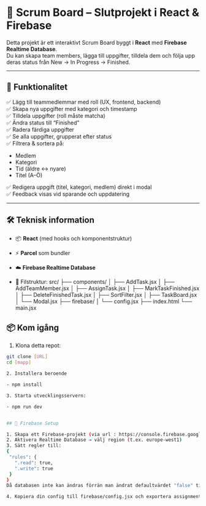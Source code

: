 # 🧩 Scrum Board – Slutprojekt i React & Firebase

Detta projekt är ett interaktivt Scrum Board byggt i **React** med **Firebase Realtime Database**.  
Du kan skapa team members, lägga till uppgifter, tilldela dem och följa upp deras status från New → In Progress → Finished.

---

## 🚀 Funktionalitet

✅ Lägg till teammedlemmar med roll (UX, frontend, backend)  
✅ Skapa nya uppgifter med kategori och timestamp  
✅ Tilldela uppgifter (roll måste matcha)  
✅ Ändra status till “Finished”  
✅ Radera färdiga uppgifter  
✅ Se alla uppgifter, grupperat efter status  
✅ Filtrera & sortera på:
- Medlem
- Kategori
- Tid (äldre ↔ nyare)
- Titel (A–Ö)

✅ Redigera uppgift (titel, kategori, medlem) direkt i modal  
✅ Feedback visas vid sparande och uppdatering

---

## 🛠️ Teknisk information

- 📦 **React** (med hooks och komponentstruktur)
- ⚡ **Parcel** som bundler
- ☁️ **Firebase Realtime Database**


- 📁 Filstruktur:
src/
├── components/
│ ├── AddTask.jsx
│ ├── AddTeamMember.jsx
│ ├── AssignTask.jsx
│ ├── MarkTaskFinished.jsx
│ ├── DeleteFinishedTask.jsx
│ ├── SortFilter.jsx
│ ├── TaskBoard.jsx
│ └── Modal.jsx
├── firebase/
│ └── config.jsx
├── index.html
└── main.jsx


## 📦 Kom igång

1. Klona detta repot:
 ```bash
 git clone [URL]
 cd [mapp]

 2. Installera beroende

- npm install

3. Starta utvecklingsservern:

- npm run dev


## 🔐 Firebase Setup

1. Skapa ett Firebase-projekt (via url : https://console.firebase.google.com)
2. Aktivera Realtime Database → välj region (t.ex. europe-west1)
3. Sätt regler till:
{
  "rules": {
    ".read": true,
    ".write": true
  }
}
Då databasen inte kan ändras förrän man ändrat defaultvärdet "false" till "true".

4. Kopiera din config till firebase/config.jsx och exportera assignmentsRef & membersRef

